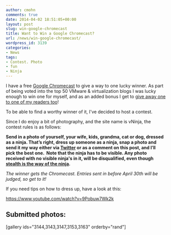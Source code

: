 ```yaml
---
author: cmohn
comments: true
date: 2014-04-02 18:51:05+00:00
layout: post
slug: win-google-chromecast
title: Want to Win a Google Chromecast?
url: /news/win-google-chromecast/
wordpress_id: 3139
categories:
- News
tags:
- Contest. Photo
- fun
- Ninja
---
```


I have a free [Google Chromecast](http://www.google.com/intl/en/chrome/devices/chromecast/) to give a way to one lucky winner. As part of being voted into the top 50 VMware & virtualization blogs I was lucky enough to win one for myself, and as an added bonus I get to [give away one to one of my readers too](http://vsphere-land.com/news/2014-top-vmware-virtualization-blog-voting-results.html)!

To be able to find a worthy winner of it, I've decided to host a contest.

Since I do enjoy a bit of photography, and the site name is vNinja, the contest rules is as follows:

**Send in a photo of yourself, your wife, kids, grandma, cat or dog, dressed as a ninja. That’s right, dress up someone as a ninja, snap a photo and send it my way either via [Twitter](http://twitter.com/h0bbel) or as a comment on this post, and I’ll pick the best one.  Note that the ninja has to be visible. Any photo received with no visible ninja's in it, will be disqualified, even though [stealth is the way of the ninja](http://www.entertheninja.com/fact_stealth.php).**

_The winner gets the Chromecast. Entries sent in before April 30th will be judged, so get to it!_

If you need tips on how to dress up, have a look at this:

https://www.youtube.com/watch?v=9Pobuw7Wk2k



## Submitted photos:



[gallery ids="3144,3143,3147,3153,3163" orderby="rand"]


